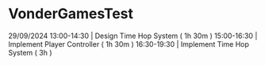 # VonderGamesTest
 
29/09/2024 
13:00-14:30 | Design Time Hop System ( 1h 30m )
15:00-16:30 | Implement Player Controller ( 1h 30m )
16:30-19:30 | Implement Time Hop System ( 3h )